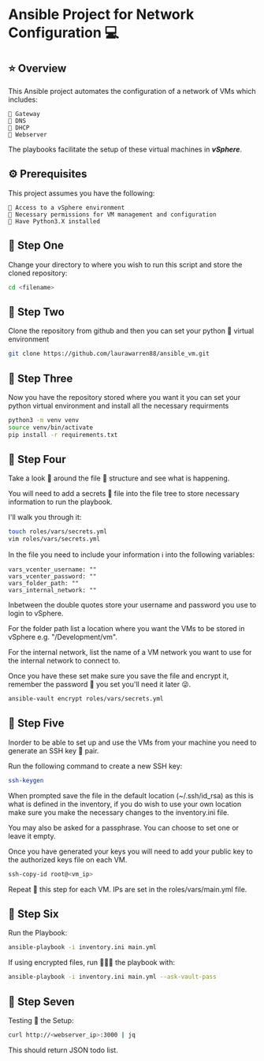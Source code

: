 # **Ansible Project for Network Configuration** 💻

## ⭐️ Overview
This Ansible project automates the configuration of a network of VMs which includes:
```
🔹 Gateway
🔹 DNS
🔹 DHCP
🔹 Webserver
```
The playbooks facilitate the setup of these virtual machines in ***vSphere***.

## ⚙️ Prerequisites 
This project assumes you have the following: 
```
🔸 Access to a vSphere environment
🔸 Necessary permissions for VM management and configuration
🔸 Have Python3.X installed
```

## 🐾 Step One
Change your directory to where you wish to run this script and store the cloned repository:
```bash
cd <filename>
```

## 🐾 Step Two
Clone the repository from github and then you can set your python 🐍 virtual environment
```bash
git clone https://github.com/laurawarren88/ansible_vm.git
```

## 🐾 Step Three 
Now you have the repository stored where you want it you can set your python virtual environment and install all the necessary requirments
```bash
python3 -m venv venv
source venv/bin/activate
pip install -r requirements.txt
```

## 🐾 Step Four 
Take a look 👀 around the file 📂 structure and see what is happening. 

You will need to add a secrets 🤫 file into the file tree to store necessary information to run the playbook. 

I'll walk you through it:
```bash
touch roles/vars/secrets.yml
vim roles/vars/secrets.yml
```

In the file you need to include your information ℹ️ into the following variables:
```
vars_vcenter_username: ""
vars_vcenter_password: ""
vars_folder_path: ""
vars_internal_network: ""
```

Inbetween the double quotes store your username and password you use to login to vSphere. 

For the folder path list a location where you want the VMs to be stored in vSphere e.g. "/Development/vm".

For the internal network, list the name of a VM network you want to use for the internal network to connect to. 

Once you have these set make sure you save the file and encrypt it, remember the password 🔐 you set you'll need it later 😜. 
```bash
ansible-vault encrypt roles/vars/secrets.yml
```

## 🐾 Step Five 
Inorder to be able to set up and use the VMs from your machine you need to generate an SSH key 🔑 pair.

Run the following command to create a new SSH key:
```bash
ssh-keygen 
```
When prompted save the file in the default location (~/.ssh/id_rsa) as this is what is defined in the inventory, if you do wish to use your own location make sure you make the necessary changes to the inventory.ini file.

You may also be asked for a passphrase. You can choose to set one or leave it empty.

Once you have generated your keys you will need to add your public key to the authorized keys file on each VM. 
```bash
ssh-copy-id root@<vm_ip>
```
Repeat 🔄 this step for each VM. IPs are set in the roles/vars/main.yml file. 

## 🐾 Step Six
Run the Playbook: 
```bash
ansible-playbook -i inventory.ini main.yml
```

If using encrypted files, run 🏃🏼‍♀️ the playbook with: 
```bash
ansible-playbook -i inventory.ini main.yml --ask-vault-pass
```

## 🐾 Step Seven
Testing 💯 the Setup:
```bash
curl http://<webserver_ip>:3000 | jq
```
This should return JSON todo list. 